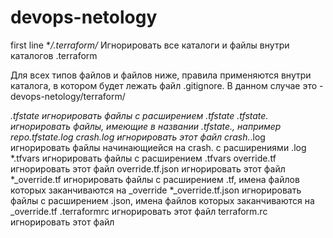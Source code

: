 # devops-netology
first line
**/.terraform/* Игнорировать все каталоги и файлы внутри каталогов .terraform

Для всех типов файлов и файлов ниже, правила применяются внутри каталога, в котором будет лежать файл .gitignore. В данном случае это - devops-netology/terraform/

*.tfstate игнорировать файлы с расширением .tfstate
*.tfstate.* игнорировать файлы, имеющие в названии *.tfstate.*, например repo.tfstate.log
crash.log игнорировать этот файл
crash.*.log игнорировать файлы начинающиейся на crash. с расширениями .log
*.tfvars игнорировать файлы с расширением .tfvars
override.tf игнорировать этот файл
override.tf.json игнорировать этот файл
*_override.tf игнорировать файлы с расширением .tf, имена файлов которых заканчиваются на _override
*_override.tf.json игнорировать файлы с расширением .json, имена файлов которых заканчиваются на _override.tf
.terraformrc игнорировать этот файл
terraform.rc игнорировать этот файл
